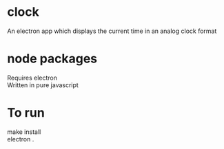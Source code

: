 # clock
An electron app which displays the current time in an analog clock format

# node packages
Requires electron  
Written in pure javascript

# To run
make install  
electron .
